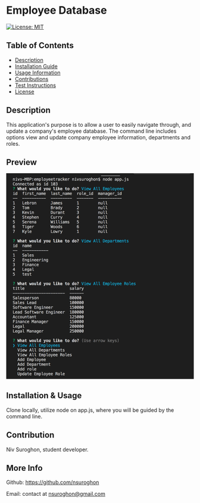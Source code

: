 # Employee Database

[![License: MIT](https://img.shields.io/badge/License-MIT-yellow.svg)](https://opensource.org/licenses/MIT)

## Table of Contents
* [Description](#description)
* [Installation Guide](#installation)
* [Usage Information](#usage)
* [Contributions](#contribution)    
* [Test Instructions](#tests)
* [License](#license)

## Description
This application's purpose is to allow a user to easily navigate through, and update a company's employee database. The command line includes options view and update company employee information, departments and roles.

## Preview

![Screenshot of Functionality](https://github.com/nsuroghon/Employee-Database/blob/main/Assets/Screen%20Shot%202021-01-07%20at%209.35.33%20PM.png "Screenshot")

## Installation & Usage
Clone locally, utilize node on app.js, where you will be guided by the command line. 

## Contribution
Niv Suroghon, student developer. 

## More Info
Github: https://github.com/nsuroghon

Email: contact at nsuroghon@gmail.com

